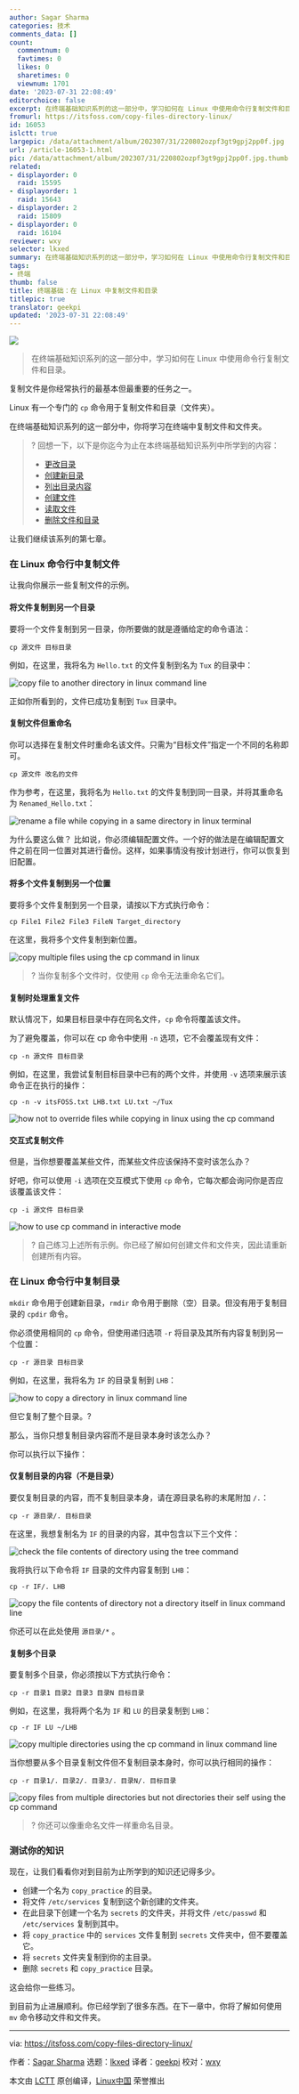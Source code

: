 ```yaml
---
author: Sagar Sharma
categories: 技术
comments_data: []
count:
  commentnum: 0
  favtimes: 0
  likes: 0
  sharetimes: 0
  viewnum: 1701
date: '2023-07-31 22:08:49'
editorchoice: false
excerpt: 在终端基础知识系列的这一部分中，学习如何在 Linux 中使用命令行复制文件和目录。
fromurl: https://itsfoss.com/copy-files-directory-linux/
id: 16053
islctt: true
largepic: /data/attachment/album/202307/31/220802ozpf3gt9gpj2pp0f.jpg
url: /article-16053-1.html
pic: /data/attachment/album/202307/31/220802ozpf3gt9gpj2pp0f.jpg.thumb.jpg
related:
- displayorder: 0
  raid: 15595
- displayorder: 1
  raid: 15643
- displayorder: 2
  raid: 15809
- displayorder: 0
  raid: 16104
reviewer: wxy
selector: lkxed
summary: 在终端基础知识系列的这一部分中，学习如何在 Linux 中使用命令行复制文件和目录。
tags:
- 终端
thumb: false
title: 终端基础：在 Linux 中复制文件和目录
titlepic: true
translator: geekpi
updated: '2023-07-31 22:08:49'
---
```


![](/data/attachment/album/202307/31/220802ozpf3gt9gpj2pp0f.jpg)



> 
> 在终端基础知识系列的这一部分中，学习如何在 Linux 中使用命令行复制文件和目录。
> 
> 
> 


复制文件是你经常执行的最基本但最重要的任务之一。


Linux 有一个专门的 `cp` 命令用于复制文件和目录（文件夹）。


在终端基础知识系列的这一部分中，你将学习在终端中复制文件和文件夹。



> 
> ? 回想一下，以下是你迄今为止在本终端基础知识系列中所学到的内容：
> 
> 
> * [更改目录](https://itsfoss.com/change-directories/)
> * [创建新目录](/article-15595-1.html)
> * [列出目录内容](https://itsfoss.com/list-directory-content/)
> * [创建文件](/article-15643-1.html)
> * [读取文件](https://itsfoss.com/view-file-contents/)
> * [删除文件和目录](/article-15809-1.html)
> 
> 
> 


让我们继续该系列的第七章。


### 在 Linux 命令行中复制文件


让我向你展示一些复制文件的示例。


#### 将文件复制到另一个目录


要将一个文件复制到另一目录，你所要做的就是遵循给定的命令语法：



```
cp 源文件 目标目录

```

例如，在这里，我将名为 `Hello.txt` 的文件复制到名为 `Tux` 的目录中：


![copy file to another directory in linux command line](/data/attachment/album/202307/31/220849xmp849c8l8dwa9mr.png)


正如你所看到的，文件已成功复制到 `Tux` 目录中。


#### 复制文件但重命名


你可以选择在复制文件时重命名该文件。只需为“目标文件”指定一个不同的名称即可。



```
cp 源文件 改名的文件

```

作为参考，在这里，我将名为 `Hello.txt` 的文件复制到同一目录，并将其重命名为 `Renamed_Hello.txt`：


![rename a file while copying in a same directory in linux terminal](/data/attachment/album/202307/31/220851ta35a5omcrmo8n7f.png)


为什么要这么做？ 比如说，你必须编辑配置文件。一个好的做法是在编辑配置文件之前在同一位置对其进行备份。这样，如果事情没有按计划进行，你可以恢复到旧配置。


#### 将多个文件复制到另一个位置


要将多个文件复制到另一个目录，请按以下方式执行命令：



```
cp File1 File2 File3 FileN Target_directory

```

在这里，我将多个文件复制到新位置。


![copy multiple files using the cp command in linux](/data/attachment/album/202307/31/220852qaaegi3pav0orhod.png)



> 
> ? 当你复制多个文件时，仅使用 `cp` 命令无法重命名它们。
> 
> 
> 


#### 复制时处理重复文件


默认情况下，如果目标目录中存在同名文件，`cp` 命令将覆盖该文件。


为了避免覆盖，你可以在 cp 命令中使用 `-n` 选项，它不会覆盖现有文件：



```
cp -n 源文件 目标目录

```

例如，在这里，我尝试复制目标目录中已有的两个文件，并使用 `-v` 选项来展示该命令正在执行的操作：



```
cp -n -v itsFOSS.txt LHB.txt LU.txt ~/Tux

```

![how not to override files while copying in linux using the cp command](/data/attachment/album/202307/31/220852qqz5szrqzqcuaz1f.png)


#### 交互式复制文件


但是，当你想要覆盖某些文件，而某些文件应该保持不变时该怎么办？


好吧，你可以使用 `-i` 选项在交互模式下使用 `cp` 命令，它每次都会询问你是否应该覆盖该文件：



```
cp -i 源文件 目标目录

```

![how to use cp command in interactive mode](/data/attachment/album/202307/31/220853tu6clmoll78ssz3z.png)



> 
> ?️ 自己练习上述所有示例。你已经了解如何创建文件和文件夹，因此请重新创建所有内容。
> 
> 
> 


### 在 Linux 命令行中复制目录


`mkdir` 命令用于创建新目录，`rmdir` 命令用于删除（空）目录。但没有用于复制目录的 `cpdir` 命令。


你必须使用相同的 `cp` 命令，但使用递归选项 `-r` 将目录及其所有内容复制到另一个位置：



```
cp -r 源目录 目标目录

```

例如，在这里，我将名为 `IF` 的目录复制到 `LHB`：


![how to copy a directory in linux command line](/data/attachment/album/202307/31/220854ik4zbqondmynf2y6.png)


但它复制了整个目录。?


那么，当你只想复制目录内容而不是目录本身时该怎么办？


你可以执行以下操作：


#### 仅复制目录的内容（不是目录）


要仅复制目录的内容，而不复制目录本身，请在源目录名称的末尾附加 `/.`：



```
cp -r 源目录/. 目标目录

```

在这里，我想复制名为 `IF` 的目录的内容，其中包含以下三个文件：


![check the file contents of directory using the tree command](/data/attachment/album/202307/31/220854z7bdfd7pddwkz46v.png)


我将执行以下命令将 `IF` 目录的文件内容复制到 `LHB`：



```
cp -r IF/. LHB

```

![copy the file contents of directory not a directory itself in linux command line](/data/attachment/album/202307/31/220854anfzlix1793cjcjn.png)


你还可以在此处使用 `源目录/*` 。


#### 复制多个目录


要复制多个目录，你必须按以下方式执行命令：



```
cp -r 目录1 目录2 目录3 目录N 目标目录

```

例如，在这里，我将两个名为 `IF` 和 `LU` 的目录复制到 `LHB`：



```
cp -r IF LU ~/LHB

```

![copy multiple directories using the cp command in linux command line](/data/attachment/album/202307/31/220855zqtqmzx2mpmux9ob.png)


当你想要从多个目录复制文件但不复制目录本身时，你可以执行相同的操作：



```
cp -r 目录1/. 目录2/. 目录3/. 目录N/. 目标目录

```

![copy files from multiple directories but not directories their self using the cp command](/data/attachment/album/202307/31/220856azcq9dqgcpsgzq5t.png)



> 
> ?️ 你还可以像重命名文件一样重命名目录。
> 
> 
> 


### 测试你的知识


现在，让我们看看你对到目前为止所学到的知识还记得多少。


* 创建一个名为 `copy_practice` 的目录。
* 将文件 `/etc/services` 复制到这个新创建的文件夹。
* 在此目录下创建一个名为 `secrets` 的文件夹，并将文件 `/etc/passwd` 和 `/etc/services` 复制到其中。
* 将 `copy_practice` 中的 `services` 文件复制到 `secrets` 文件夹中，但不要覆盖它。
* 将 `secrets` 文件夹复制到你的主目录。
* 删除 `secrets` 和 `copy_practice` 目录。


这会给你一些练习。


到目前为止进展顺利。你已经学到了很多东西。在下一章中，你将了解如何使用 `mv` 命令移动文件和文件夹。




---


via: <https://itsfoss.com/copy-files-directory-linux/>


作者：[Sagar Sharma](https://itsfoss.com/author/sagar/) 选题：[lkxed](https://github.com/lkxed/) 译者：[geekpi](https://github.com/geekpi) 校对：[wxy](https://github.com/wxy)


本文由 [LCTT](https://github.com/LCTT/TranslateProject) 原创编译，[Linux中国](https://linux.cn/) 荣誉推出